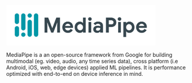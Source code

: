 <img src='https://github.com/bhav09/mastering_mediapipe/blob/main/Static/mediapipe.png' width=400>

MediaPipe is a an open-source framework from Google for building multimodal (eg. video, audio, any time series data), cross platform (i.e Android, iOS, web, edge devices) applied ML pipelines. It is performance optimized with end-to-end on device inference in mind.

